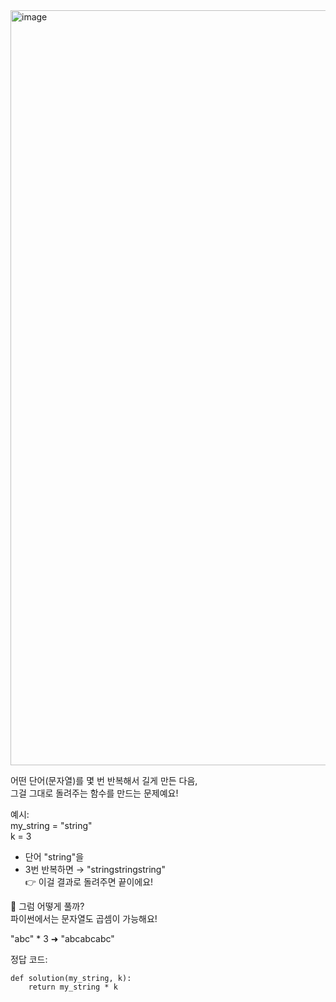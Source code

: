 <img width="1536" height="1208" alt="image" src="https://github.com/user-attachments/assets/780fd4a9-6b14-45ae-b4a0-db116b221768" />  

어떤 단어(문자열)를 몇 번 반복해서 길게 만든 다음,  
그걸 그대로 돌려주는 함수를 만드는 문제예요!  

예시:  
my_string = "string"  
k = 3  
- 단어 "string"을  
- 3번 반복하면 → "stringstringstring"  
👉 이걸 결과로 돌려주면 끝이에요!

🧠 그럼 어떻게 풀까?  
파이썬에서는 문자열도 곱셈이 가능해요!  

"abc" * 3  ➜ "abcabcabc"  

정답 코드:  
```
def solution(my_string, k):
    return my_string * k
```




